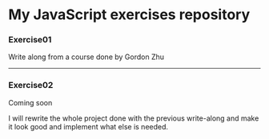 # My JavaScript exercises repository

### Exercise01

Write along from a course done by Gordon Zhu

---

### Exercise02

Coming soon

I will rewrite the whole project done with the previous write-along and make it look good and implement what else is needed.
